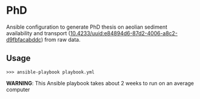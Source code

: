 # PhD

Ansible configuration to generate PhD thesis on aeolian sediment
availability and transport ([10.4233/uuid:e84894d6-87d2-4006-a8c2-d9fbfacabddc](http://doi.org/10.4233/uuid:e84894d6-87d2-4006-a8c2-d9fbfacabddc)) from raw data.

## Usage

```
>>> ansible-playbook playbook.yml
```

**WARNING**: This Ansible playbook takes about 2 weeks to run on an
  average computer
